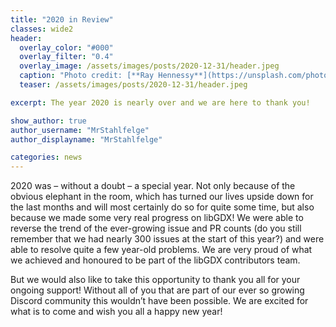 ```yaml
---
title: "2020 in Review"
classes: wide2
header:
  overlay_color: "#000"
  overlay_filter: "0.4"
  overlay_image: /assets/images/posts/2020-12-31/header.jpeg
  caption: "Photo credit: [**Ray Hennessy**](https://unsplash.com/photos/gdTxVSAE5sk)"
  teaser: /assets/images/posts/2020-12-31/header.jpeg

excerpt: The year 2020 is nearly over and we are here to thank you!

show_author: true
author_username: "MrStahlfelge"
author_displayname: "MrStahlfelge"

categories: news
---
```


2020 was – without a doubt – a special year. Not only because of the obvious elephant in the room, which has turned our lives upside down for the last months and will most certainly do so for quite some time, but also because we made some very real progress on libGDX! We were able to reverse the trend of the ever-growing issue and PR counts (do you still remember that we had nearly 300 issues at the start of this year?) and were able to resolve quite a few year-old problems. We are very proud of what we achieved and honoured to be part of the libGDX contributors team.

But we would also like to take this opportunity to thank you all for your ongoing support! Without all of you that are part of our ever so growing Discord community this wouldn’t have been possible. We are excited for what is to come and wish you all a happy new year!
